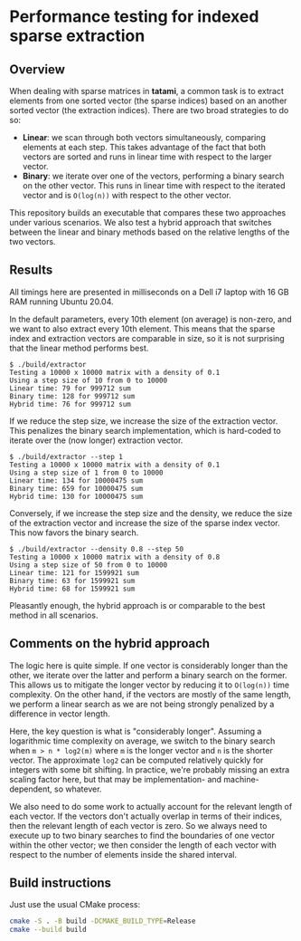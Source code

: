 # Performance testing for indexed sparse extraction

## Overview

When dealing with sparse matrices in **tatami**,
a common task is to extract elements from one sorted vector (the sparse indices) based on an another sorted vector (the extraction indices).
There are two broad strategies to do so:

- **Linear**: we scan through both vectors simultaneously, comparing elements at each step.
  This takes advantage of the fact that both vectors are sorted and runs in linear time with respect to the larger vector.
- **Binary**: we iterate over one of the vectors, performing a binary search on the other vector.
  This runs in linear time with respect to the iterated vector and is `O(log(n))` with respect to the other vector.

This repository builds an executable that compares these two approaches under various scenarios.
We also test a hybrid approach that switches between the linear and binary methods based on the relative lengths of the two vectors.

## Results

All timings here are presented in milliseconds on a Dell i7 laptop with 16 GB RAM running Ubuntu 20.04.

In the default parameters, every 10th element (on average) is non-zero, and we want to also extract every 10th element.
This means that the sparse index and extraction vectors are comparable in size, so it is not surprising that the linear method performs best.

```console
$ ./build/extractor
Testing a 10000 x 10000 matrix with a density of 0.1
Using a step size of 10 from 0 to 10000
Linear time: 79 for 999712 sum
Binary time: 128 for 999712 sum
Hybrid time: 76 for 999712 sum
```

If we reduce the step size, we increase the size of the extraction vector.
This penalizes the binary search implementation, which is hard-coded to iterate over the (now longer) extraction vector.

```console
$ ./build/extractor --step 1
Testing a 10000 x 10000 matrix with a density of 0.1
Using a step size of 1 from 0 to 10000
Linear time: 134 for 10000475 sum
Binary time: 659 for 10000475 sum
Hybrid time: 130 for 10000475 sum
```

Conversely, if we increase the step size and the density, we reduce the size of the extraction vector and increase the size of the sparse index vector.
This now favors the binary search. 

```console
$ ./build/extractor --density 0.8 --step 50
Testing a 10000 x 10000 matrix with a density of 0.8
Using a step size of 50 from 0 to 10000
Linear time: 121 for 1599921 sum
Binary time: 63 for 1599921 sum
Hybrid time: 68 for 1599921 sum
```

Pleasantly enough, the hybrid approach is or comparable to the best method in all scenarios.

## Comments on the hybrid approach

The logic here is quite simple.
If one vector is considerably longer than the other, we iterate over the latter and perform a binary search on the former.
This allows us to mitigate the longer vector by reducing it to `O(log(n))` time complexity.
On the other hand, if the vectors are mostly of the same length, we perform a linear search
as we are not being strongly penalized by a difference in vector length.

Here, the key question is what is "considerably longer".
Assuming a logarithmic time complexity on average, we switch to the binary search when `m > n * log2(m)` where `m` is the longer vector and `n` is the shorter vector.
The approximate `log2` can be computed relatively quickly for integers with some bit shifting.
In practice, we're probably missing an extra scaling factor here, but that may be implementation- and machine-dependent, so whatever.

We also need to do some work to actually account for the relevant length of each vector.
If the vectors don't actually overlap in terms of their indices, then the relevant length of each vector is zero.
So we always need to execute up to two binary searches to find the boundaries of one vector within the other vector;
we then consider the length of each vector with respect to the number of elements inside the shared interval.

## Build instructions

Just use the usual CMake process:

```sh
cmake -S . -B build -DCMAKE_BUILD_TYPE=Release
cmake --build build
```

